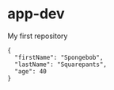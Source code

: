 # app-dev
My first repository
```
{
  "firstName": "Spongebob",
  "lastName": "Squarepants",
  "age": 40
}
```

